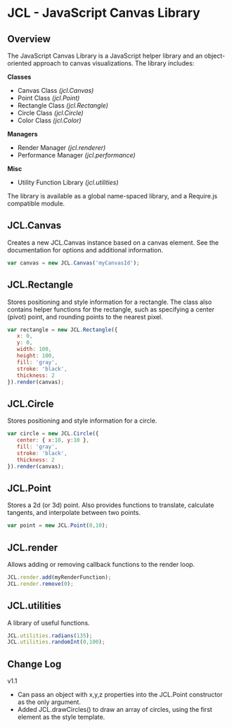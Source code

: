 JCL - JavaScript Canvas Library
===============================

Overview
--------

The JavaScript Canvas Library is a JavaScript helper library and an object-oriented approach to canvas visualizations. The library includes:

**Classes**
- Canvas Class *(jcl.Canvas)*
- Point Class *(jcl.Point)*
- Rectangle Class *(jcl.Rectangle)*
- Circle Class *(jcl.Circle)*
- Color Class *(jcl.Color)*

**Managers**
- Render Manager *(jcl.renderer)*
- Performance Manager *(jcl.performance)*

**Misc**
- Utility Function Library *(jcl.utilities)*

The library is available as a global name-spaced library, and a Require.js compatible module.

JCL.Canvas
----------

Creates a new JCL.Canvas instance based on a canvas element. See the documentation for options and additional information.

```javascript
var canvas = new JCL.Canvas('myCanvasId');
```

JCL.Rectangle
-------------

Stores positioning and style information for a rectangle. The class also contains helper functions for the rectangle, such as specifying a center (pivot) point, and rounding points to the nearest pixel.

```javascript
var rectangle = new JCL.Rectangle({
   x: 0,
   y: 0,
   width: 100,
   height: 100,
   fill: 'gray',
   stroke: 'black',
   thickness: 2
}).render(canvas);
```

JCL.Circle
----------

Stores positioning and style information for a circle.

```javascript
var circle = new JCL.Circle({
   center: { x:10, y:10 },
   fill: 'gray',
   stroke: 'black',
   thickness: 2
}).render(canvas);
```

JCL.Point
---------

Stores a 2d (or 3d) point. Also provides functions to translate, calculate tangents, and interpolate between two points.

```javascript
var point = new JCL.Point(0,10);
```

JCL.render
----------

Allows adding or removing callback functions to the render loop.

```javascript
JCL.render.add(myRenderFunction);
JCL.render.remove(0);
```

JCL.utilities
-------------

A library of useful functions.

```javascript
JCL.utilities.radians(135);
JCL.utilities.randomInt(0,100);
```

Change Log
----------

v1.1
- Can pass an object with x,y,z properties into the JCL.Point constructor as the only argument.
- Added JCL.drawCircles() to draw an array of circles, using the first element as the style template.